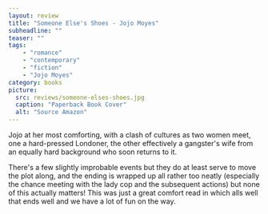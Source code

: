 ```yaml
---
layout: review
title: "Someone Else's Shoes - Jojo Moyes"
subheadline: ""
teaser: ""
tags:
    - "romance"
    - "contemporary"
    - "fiction"
    - "Jojo Moyes"
category: books
picture:
  src: reviews/someone-elses-shoes.jpg
  caption: "Paperback Book Cover"
  alt: "Source Amazon"
---
```


Jojo at her most comforting, with a clash of cultures as two women meet, one a hard-pressed Londoner,
the other effectively a gangster's wife from an equally hard background who soon returns to it.

There's a few slightly improbable events but they do at least serve to move the plot along, and the
ending is wrapped up all rather too neatly (especially the chance meeting with the lady cop and 
the subsequent actions) but none of this actually matters! This was just a great comfort read
in which alls well that ends well and we have a lot of fun on the way.